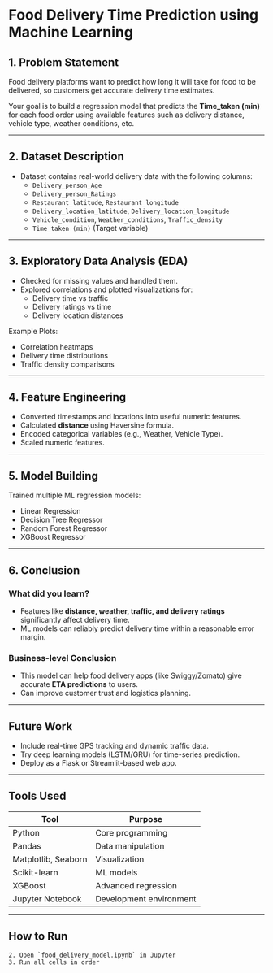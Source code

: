 #  Food Delivery Time Prediction using Machine Learning

##  1. Problem Statement
Food delivery platforms want to predict how long it will take for food to be delivered, so customers get accurate delivery time estimates.

Your goal is to build a regression model that predicts the **Time_taken (min)** for each food order using available features such as delivery distance, vehicle type, weather conditions, etc.

---

## 2. Dataset Description

- Dataset contains real-world delivery data with the following columns:
  - `Delivery_person_Age`
  - `Delivery_person_Ratings`
  - `Restaurant_latitude`, `Restaurant_longitude`
  - `Delivery_location_latitude`, `Delivery_location_longitude`
  - `Vehicle_condition`, `Weather_conditions`, `Traffic_density`
  - `Time_taken (min)` (Target variable)

---

##  3. Exploratory Data Analysis (EDA)

- Checked for missing values and handled them.
- Explored correlations and plotted visualizations for:
  - Delivery time vs traffic
  - Delivery ratings vs time
  - Delivery location distances

 Example Plots:
- Correlation heatmaps
- Delivery time distributions
- Traffic density comparisons

---

##  4. Feature Engineering

- Converted timestamps and locations into useful numeric features.
- Calculated **distance** using Haversine formula.
- Encoded categorical variables (e.g., Weather, Vehicle Type).
- Scaled numeric features.

---

##  5. Model Building

Trained multiple ML regression models:
- Linear Regression
- Decision Tree Regressor
- Random Forest Regressor
- XGBoost Regressor

---

##  6. Conclusion

### What did you learn?
- Features like **distance, weather, traffic, and delivery ratings** significantly affect delivery time.
- ML models can reliably predict delivery time within a reasonable error margin.

### Business-level Conclusion
- This model can help food delivery apps (like Swiggy/Zomato) give accurate **ETA predictions** to users.
- Can improve customer trust and logistics planning.

---

##  Future Work

- Include real-time GPS tracking and dynamic traffic data.
- Try deep learning models (LSTM/GRU) for time-series prediction.
- Deploy as a Flask or Streamlit-based web app.

---

##  Tools Used

| Tool | Purpose |
|------|---------|
| Python | Core programming |
| Pandas | Data manipulation |
| Matplotlib, Seaborn | Visualization |
| Scikit-learn | ML models |
| XGBoost | Advanced regression |
| Jupyter Notebook | Development environment |


---

##  How to Run

```1. Clone this repo
2. Open `food_delivery_model.ipynb` in Jupyter
3. Run all cells in order

